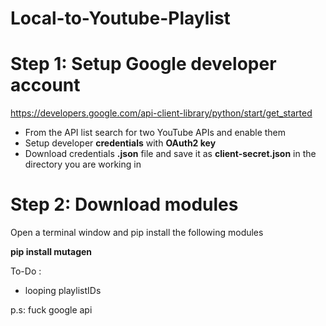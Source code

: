 # Local-to-Youtube-Playlist

# Step 1: Setup Google developer account

https://developers.google.com/api-client-library/python/start/get_started

- From the API list search for two YouTube APIs and enable them
- Setup developer **credentials** with **OAuth2 key**
- Download credentials **.json** file and save it as **client-secret.json** in the directory you are working in

# Step 2: Download modules

Open a terminal window and pip install the following modules

**pip install mutagen**




To-Do :

- looping playlistIDs































































p.s: fuck google api
